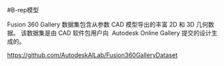 #B-rep模型 

Fusion 360 Gallery 数据集包含从参数 CAD 模型导出的丰富 2D 和 3D 几何数据。 该数据集是由 CAD 软件包用户向  Autodesk Online Gallery 提交的设计生成的。

https://github.com/AutodeskAILab/Fusion360GalleryDataset